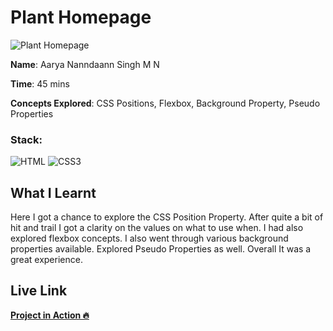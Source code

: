 # Plant Homepage

![Plant Homepage](.6.png)

**Name**: Aarya Nanndaann Singh M N

**Time**: 45 mins 

**Concepts Explored**: CSS Positions, Flexbox, Background Property, Pseudo Properties

### **Stack**:

![HTML](https://img.shields.io/badge/-HTML5-orange)
![CSS3](https://img.shields.io/badge/-CSS3-blue)

## What I Learnt

Here I got a chance to explore the CSS Position Property. After quite a bit of hit and trail I got a clarity on the values on what to use when. I had also explored flexbox concepts. I also went through various background properties available. Explored Pseudo Properties as well. Overall It was a great experience.

## Live Link

**[Project in Action 🔥](https://plant-fsjs.netlify.app/)**